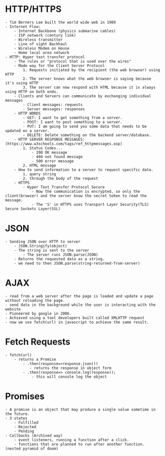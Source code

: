 # HTTP/HTTPS

    - Tim Berners Lee built the world wide web in 1989
    - Internet Flow:
        - Internet Backbone (physics submarine cables)
        - ISP network (century link)
        - Wireless transmitter
        - Line of sight Backhaul
        - Wireless Modem on House
        - Home local area network
    - HTTP: Hyper text transfer protocol
        - The rules or "protocol that is used over the wires"
        - Made way for the Client Server Protocol
            1. Requests initiated by the recipient (the web browser) using HTTP
            2. The server knows what the web browser is saying because it's using HTTP
            3. The server can now respond with HTML because it is always using HTTP on both ends.
        - Clients and Servers can communicate by exchanging individual messages
            - Client messages: requests
            - Server messages: responses
        - HTTP WORDS
            - GET: I want to get something from a server.
            - POST: I want to post something to a server.
            - PUT: I am going to send you some data that needs to be updated on a server.
            - DELETE: Delete something on the backend server/database.
        - HTTP SERVER RESPONSE MESSAGES: (https://www.w3schools.com/tags/ref_httpmessages.asp)
            1. Status Codes...
                - 200 OK message
                - 404 not found message
                - 500 error message
            2. HTML message
        - How to send information to a server to request specific data.
            1. query string
            2. through the body of the request
        - HTTPS
            - Hyper Text Transfer Protocol Secure
                - Now the communication is encrypted, so only the client(browser) and the server know the secret token to read the message.
                - The 'S' in HTTPS uses Transport Layer Security(TLS) Secure Sockets Layer(SSL)

# JSON

    - Sending JSON over HTTP to server
        - JSON.Stringify(object)
        - The string is sent to the server
            - The server runs JSON.parse(JSON)
        - Returns the requested data as a string.
        - we need to then JSON.parse(string-returned-from-server)

# AJAX

    - read from a web server after the page is loaded and update a page without reloading the page.
    - send data in the background while the user is interacting with the website
    - Pioneered by google in 2006.
    - Achieved using a tool developers built called XMLHTTP request
    - now we use fetch(url) in javascript to achieve the same result.

# Fetch Requests

    - fetch(url)
        - returns a Promise
            - .then(response=>response.json())
               - returns the response in object form
            - .then(response=> console.log(response));
                - this will console log the object

# Promises

    - A promise is an object that may produce a single value sometime in the future.
    - 3 states
        - Fulfilled
        - Rejected
        - Pending
    - Callbacks (Archived way)
        - event listeners, running a function after a click.
        - functions that are planned to run after another function. (nested pyramid of doom)
    
